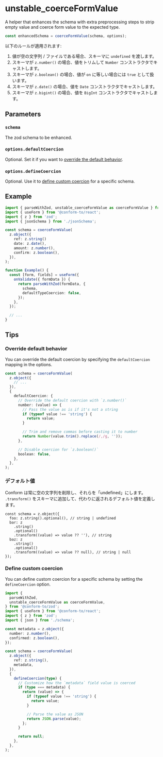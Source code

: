 # unstable_coerceFormValue

A helper that enhances the schema with extra preprocessing steps to strip empty value and coerce form value to the expected type.

```ts
const enhancedSchema = coerceFormValue(schema, options);
```

以下のルールが適用されます:

1. 値が空の文字列 / ファイルである場合、スキーマに `undefined` を渡します。
2. スキーマが `z.number()` の場合、値をトリムして `Number` コンストラクタでキャストします。
3. スキーマが `z.boolean()` の場合、値が `on` に等しい場合には `true` として扱います。
4. スキーマが `z.date()` の場合、値を `Date` コンストラクタでキャストします。
5. スキーマが `z.bigint()` の場合、値を `BigInt` コンストラクタでキャストします。

## Parameters

### `schema`

The zod schema to be enhanced.

### `options.defaultCoercion`

Optional. Set it if you want to [override the default behavior](#override-default-behavior).

### `options.defineCoercion`

Optional. Use it to [define custom coercion](#define-custom-coercion) for a specific schema.

## Example

```ts
import { parseWithZod, unstable_coerceFormValue as coerceFormValue } from '@conform-to/zod';
import { useForm } from '@conform-to/react';
import { z } from 'zod';
import { jsonSchema } from './jsonSchema';

const schema = coerceFormValue(
  z.object({
    ref: z.string()
    date: z.date(),
    amount: z.number(),
    confirm: z.boolean(),
  }),
);

function Example() {
  const [form, fields] = useForm({
    onValidate({ formData }) {
      return parseWithZod(formData, {
        schema,
        defaultTypeCoercion: false,
      });
    },
  });

  // ...
}
```

## Tips

### Override default behavior

You can override the default coercion by specifying the `defaultCoercion` mapping in the options.

```ts
const schema = coerceFormValue(
  z.object({
    // ...
  }),
  {
    defaultCoercion: {
      // Override the default coercion with `z.number()`
      number: (value) => {
        // Pass the value as is if it's not a string
        if (typeof value !== 'string') {
          return value;
        }

        // Trim and remove commas before casting it to number
        return Number(value.trim().replace(/,/g, ''));
      },

      // Disable coercion for `z.boolean()`
      boolean: false,
    },
  },
);
```

### デフォルト値

Conform は常に空の文字列を削除し、それらを「undefined」にします。 `.transform()` をスキーマに追加して、代わりに返されるデフォルト値を定義します。

```tsx
const schema = z.object({
  foo: z.string().optional(), // string | undefined
  bar: z
    .string()
    .optional()
    .transform((value) => value ?? ''), // string
  baz: z
    .string()
    .optional()
    .transform((value) => value ?? null), // string | null
});
```

### Define custom coercion

You can define custom coercion for a specific schema by setting the `defineCoercion` option.

```ts
import {
  parseWithZod,
  unstable_coerceFormValue as coerceFormValue,
} from '@conform-to/zod';
import { useForm } from '@conform-to/react';
import { z } from 'zod';
import { json } from './schema';

const metadata = z.object({
  number: z.number(),
  confirmed: z.boolean(),
});

const schema = coerceFormValue(
  z.object({
    ref: z.string(),
    metadata,
  }),
  {
    defineCoercion(type) {
      // Customize how the `metadata` field value is coerced
      if (type === metadata) {
        return (value) => {
          if (typeof value !== 'string') {
            return value;
          }

          // Parse the value as JSON
          return JSON.parse(value);
        };
      }

      return null;
    },
  },
);
```
